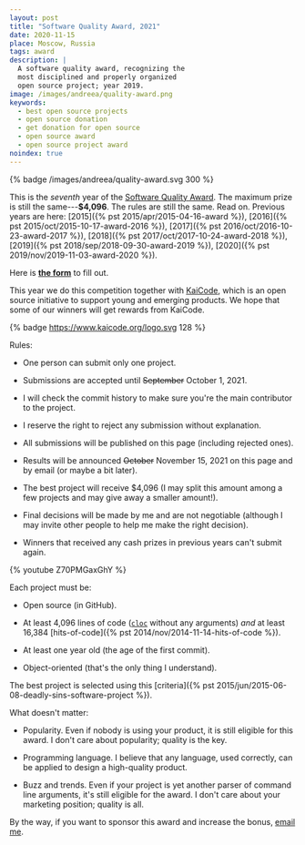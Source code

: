 ```yaml
---
layout: post
title: "Software Quality Award, 2021"
date: 2020-11-15
place: Moscow, Russia
tags: award
description: |
  A software quality award, recognizing the
  most disciplined and properly organized
  open source project; year 2019.
image: /images/andreea/quality-award.png
keywords:
  - best open source projects
  - open source donation
  - get donation for open source
  - open source award
  - open source project award
noindex: true
---
```


{% badge /images/andreea/quality-award.svg 300 %}

This is the _seventh_ year of the
[Software Quality Award](/award.html). The maximum prize
is still the same---**$4,096**.
The rules are still the same. Read on.
Previous years are here:
[2015]({% pst 2015/apr/2015-04-16-award %}),
[2016]({% pst 2015/oct/2015-10-17-award-2016 %}),
[2017]({% pst 2016/oct/2016-10-23-award-2017 %}),
[2018]({% pst 2017/oct/2017-10-24-award-2018 %}),
[2019]({% pst 2018/sep/2018-09-30-award-2019 %}),
[2020]({% pst 2019/nov/2019-11-03-award-2020 %}).

<!--more-->

Here is [**the form**](https://docs.google.com/forms/d/1mf0IGryvAhUnIbbhemXPSbIXxE21e190MyQdKuEY_zw)
to fill out.

This year we do this competition together with
[KaiCode](https://www.kaicode.org), which is an open source
initiative to support young and emerging products. We hope
that some of our winners will get rewards from KaiCode.

{% badge https://www.kaicode.org/logo.svg 128 %}

Rules:

  * One person can submit only one project.

  * Submissions are accepted until ~~September~~ October 1, 2021.

  * I will check the commit history to make sure you're the main contributor to the project.

  * I reserve the right to reject any submission without explanation.

  * All submissions will be published on this page (including rejected ones).

  * Results will be announced ~~October~~ November 15, 2021 on this page and by email (or maybe a bit later).

  * The best project will receive $4,096
    (I may split this amount among a few projects and may give away a smaller amount!).

  * Final decisions will be made by me and are not negotiable
    (although I may invite other people to help me make the right decision).

  * Winners that received any cash prizes in previous years can't submit again.

{% youtube Z70PMGaxGhY %}

Each project must be:

  * Open source (in GitHub).

  * At least 4,096 lines of code ([`cloc`](https://www.npmjs.com/package/cloc) without any arguments)
    _and_ at least 16,384 [hits-of-code]({% pst 2014/nov/2014-11-14-hits-of-code %}).

  * At least one year old (the age of the first commit).

  * Object-oriented (that's the only thing I understand).

The best project is selected using this [criteria]({% pst 2015/jun/2015-06-08-deadly-sins-software-project %}).

What doesn't matter:

  * Popularity. Even if nobody is using your
    product, it is still eligible for this award. I don't care about
    popularity; quality is the key.

  * Programming language. I believe that any language, used correctly,
    can be applied to design a high-quality product.

  * Buzz and trends. Even if your project is yet another parser of command
    line arguments, it's still eligible for the award. I don't care about
    your marketing position; quality is all.

By the way, if you want to sponsor this award and increase the bonus,
[email me](mailto:me@yegor256.com).

